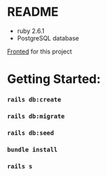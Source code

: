 # README
* ruby 2.6.1<br>
* PostgreSQL database<br>

[Fronted](https://github.com/Samanthaponce5/thePlasticJourney-frontend) for this project

# Getting Started:<br>
### `rails db:create`<br>
### `rails db:migrate`<br>
### `rails db:seed`<br>
### `bundle install`<br>
### `rails s`<br>
